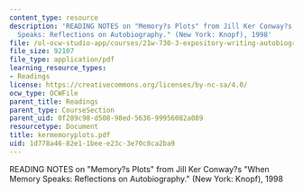 ```yaml
---
content_type: resource
description: 'READING NOTES on "Memory?s Plots" from Jill Ker Conway?s "When Memory
  Speaks: Reflections on Autobiography." (New York: Knopf), 1998'
file: /ol-ocw-studio-app/courses/21w-730-3-expository-writing-autobiography-theory-and-practice-spring-2001/1d778a4682e11beee23c3e70c8ca2ba9_kermemoryplots.pdf
file_size: 92107
file_type: application/pdf
learning_resource_types:
- Readings
license: https://creativecommons.org/licenses/by-nc-sa/4.0/
ocw_type: OCWFile
parent_title: Readings
parent_type: CourseSection
parent_uid: 0f289c98-d508-98ed-5636-99956082a089
resourcetype: Document
title: kermemoryplots.pdf
uid: 1d778a46-82e1-1bee-e23c-3e70c8ca2ba9
---
```

READING NOTES on "Memory?s Plots" from Jill Ker Conway?s "When Memory Speaks: Reflections on Autobiography." (New York: Knopf), 1998